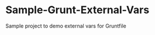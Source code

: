 Sample-Grunt-External-Vars
==========================

Sample project to demo external vars for Gruntfile

